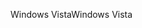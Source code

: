 <span data-ttu-id="cd978-101">Windows Vista</span><span class="sxs-lookup"><span data-stu-id="cd978-101">Windows Vista</span></span>